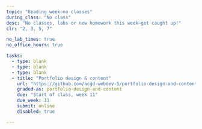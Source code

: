 ```yaml
---
topic: "Reading week—no classes"
during_class: "No class"
desc: "No classes, labs or new homework this week—get caught up!"
clr: "2, 3, 5, 7"

no_lab_times: true
no_office_hours: true

tasks:
  - type: blank
  - type: blank
  - type: blank
  - title: "Portfolio design & content"
    url: "https://github.com/acgd-webdev-5/portfolio-design-and-content"
    graded-as: portfolio-design-and-content
    due: "Start of class, week 11"
    due_week: 11
    submit: online
    disabled: true

---
```

